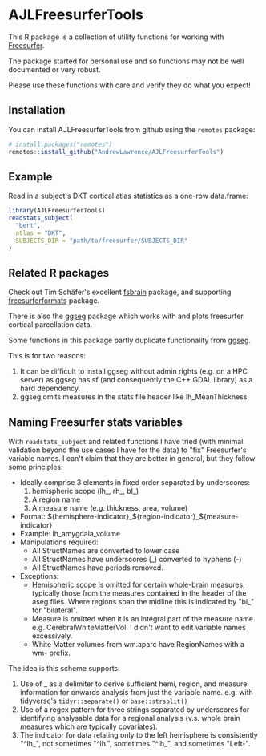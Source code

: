 
# AJLFreesurferTools

This R package is a collection of utility functions for working with [Freesurfer](https://surfer.nmr.mgh.harvard.edu/).

The package started for personal use and so functions may not be well documented 
or very robust.

Please use these functions with care and verify they do what you expect!

## Installation

You can install AJLFreesurferTools from github using the `remotes` package:

``` r
# install.packages("remotes")
remotes::install_github("AndrewLawrence/AJLFreesurferTools")
```

## Example

Read in a subject's DKT cortical atlas statistics as a one-row data.frame:

``` r
library(AJLFreesurferTools)
readstats_subject(
  "bert",
  atlas = "DKT",
  SUBJECTS_DIR = "path/to/freesurfer/SUBJECTS_DIR"
)
```

## Related R packages

Check out Tim Schäfer's excellent
[fsbrain](https://github.com/dfsp-spirit/fsbrain) package, 
and supporting
[freesurferformats](https://github.com/dfsp-spirit/freesurferformats) package.

There is also the [ggseg](https://ggseg.github.io/ggseg/index.html)
package which works with and plots freesurfer cortical parcellation data.

Some functions in this package partly duplicate functionality from [ggseg](https://ggseg.github.io/ggseg/index.html).

This is for two reasons:

1) It can be difficult to install ggseg without admin rights 
(e.g. on a HPC server) as ggseg has sf (and consequently the C++ GDAL library)
as a hard dependency.
2) ggseg omits measures in the stats file header like lh_MeanThickness


## Naming Freesurfer stats variables

With `readstats_subject` and related functions I have tried 
(with minimal validation beyond the use cases I have for the data)
to "fix" Freesurfer's variable names. I can't claim that they are better in
general, but they follow some principles:

 * Ideally comprise 3 elements in fixed order separated by underscores:
    1) hemispheric scope (lh_, rh_, bl_)
    2) A region name
    3) A measure name (e.g. thickness, area, volume)
 * Format: \$\{hemisphere-indicator\}\_\$\{region-indicator\}\_\$\{measure-indicator\}
 * Example: lh_amygdala_volume
 * Manipulations required:
     * All StructNames are converted to lower case
     * All StructNames have underscores (\_) converted to hyphens (\-)
     * All StructNames have periods removed.
 * Exceptions:
     * Hemispheric scope is omitted for certain whole-brain measures, typically
         those from the measures contained in the header of the aseg files.
         Where regions span the midline this is indicated by "bl_" for "bilateral".
     * Measure is omitted when it is an integral part of the measure name. 
         e.g. CerebralWhiteMatterVol.
         I didn't want to edit variable names excessively.
     * White Matter volumes from wm.aparc have RegionNames with a wm- prefix.
         
The idea is this scheme supports:

  1) Use of \_ as a delimiter to derive sufficient hemi, region, and measure
     information for onwards analysis from just the variable name.
     e.g. with tidyverse's `tidyr::separate()` or `base::strsplit()`
  2) Use of a regex pattern for three strings separated by underscores for 
     identifying analysable data for a regional analysis (v.s. whole brain 
     measures which are typically covariates).
  3) The indicator for data relating only to the left hemisphere is consistently
      "^lh_", not sometimes "^lh.", sometimes "^lh_", and sometimes "Left-".
